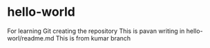 # hello-world
For learning Git creating the repository
This is pavan writing in hello-worl/readme.md
This is from kumar branch